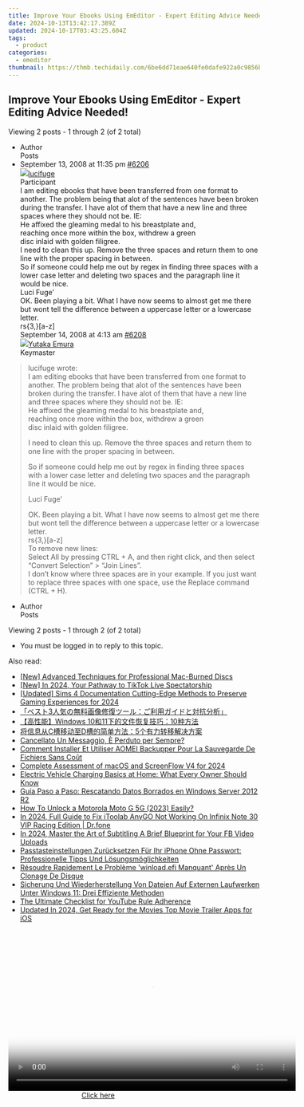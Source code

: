 ```yaml
---
title: Improve Your Ebooks Using EmEditor - Expert Editing Advice Needed!
date: 2024-10-13T13:42:17.389Z
updated: 2024-10-17T03:43:25.604Z
tags:
  - product
categories:
  - emeditor
thumbnail: https://thmb.techidaily.com/6be6dd71eae640fe0dafe922a0c9856b8d53d7857f2711632e7fcb56b1cec9df.jpg
---
```


## Improve Your Ebooks Using EmEditor - Expert Editing Advice Needed!

Viewing 2 posts - 1 through 2 (of 2 total)

* Author  
Posts
* September 13, 2008 at 11:35 pm [#6206](https://tools.techidaily.com/emeditor/products/)  
[![](https://secure.gravatar.com/avatar/95aee9ce6336eb7048bed18865f0f67d?s=80&d=identicon&r=g)lucifuge](https://www.emeditor.com/forums/users/lucifuge/ "View lucifuge's profile")  
Participant  
I am editing ebooks that have been transferred from one format to another. The problem being that alot of the sentences have been broken during the transfer. I have alot of them that have a new line and three spaces where they should not be. IE:  
 He affixed the gleaming medal to his breastplate and,  
 reaching once more within the box, withdrew a green  
 disc inlaid with golden filigree.  
 I need to clean this up. Remove the three spaces and return them to one line with the proper spacing in between.  
 So if someone could help me out by regex in finding three spaces with a lower case letter and deleting two spaces and the paragraph line it would be nice.  
 Luci Fuge’  
 OK. Been playing a bit. What I have now seems to almost get me there but wont tell the difference between a uppercase letter or a lowercase letter.  
 rs{3,}\[a-z\]  
September 14, 2008 at 4:13 am [#6208](https://tools.techidaily.com/emeditor/products/)  
[![](https://secure.gravatar.com/avatar/a0a6377144ed3636f985d87303f65ed2?s=80&d=identicon&r=g)Yutaka Emura](https://www.emeditor.com/forums/users/yemura/ "View Yutaka Emura's profile")  
Keymaster  
> lucifuge wrote:  
> I am editing ebooks that have been transferred from one format to another. The problem being that alot of the sentences have been broken during the transfer. I have alot of them that have a new line and three spaces where they should not be. IE:  
> He affixed the gleaming medal to his breastplate and,  
> reaching once more within the box, withdrew a green  
> disc inlaid with golden filigree.  
>  
> I need to clean this up. Remove the three spaces and return them to one line with the proper spacing in between.  
>  
> So if someone could help me out by regex in finding three spaces with a lower case letter and deleting two spaces and the paragraph line it would be nice.  
>  
> Luci Fuge’  
>  
> OK. Been playing a bit. What I have now seems to almost get me there but wont tell the difference between a uppercase letter or a lowercase letter.  
> rs{3,}\[a-z\]  
 To remove new lines:  
 Select All by pressing CTRL + A, and then right click, and then select “Convert Selection” > “Join Lines”.  
 I don’t know where three spaces are in your example. If you just want to replace three spaces with one space, use the Replace command (CTRL + H).
* Author  
Posts

Viewing 2 posts - 1 through 2 (of 2 total)

* You must be logged in to reply to this topic.

<ins class="adsbygoogle"
     style="display:block"
     data-ad-format="autorelaxed"
     data-ad-client="ca-pub-7571918770474297"
     data-ad-slot="1223367746"></ins>

<ins class="adsbygoogle"
     style="display:block"
     data-ad-client="ca-pub-7571918770474297"
     data-ad-slot="8358498916"
     data-ad-format="auto"
     data-full-width-responsive="true"></ins>

<span class="atpl-alsoreadstyle">Also read:</span>
<div><ul>
<li><a href="https://extra-tips.techidaily.com/new-advanced-techniques-for-professional-mac-burned-discs/"><u>[New] Advanced Techniques for Professional Mac-Burned Discs</u></a></li>
<li><a href="https://tiktok-video-recordings.techidaily.com/new-in-2024-your-pathway-to-tiktok-live-spectatorship/"><u>[New] In 2024, Your Pathway to TikTok Live Spectatorship</u></a></li>
<li><a href="https://on-screen-recording.techidaily.com/updated-sims-4-documentation-cutting-edge-methods-to-preserve-gaming-experiences-for-2024/"><u>[Updated] Sims 4 Documentation Cutting-Edge Methods to Preserve Gaming Experiences for 2024</u></a></li>
<li><a href="https://win-excellent.techidaily.com/1728475237493-3/"><u>「ベスト3人気の無料画像修復ツール：ご利用ガイドと対抗分析」</u></a></li>
<li><a href="https://win-excellent.techidaily.com/1728504511522-windows-101110/"><u>【高性能】Windows 10和11下的文件恢复技巧：10种方法</u></a></li>
<li><a href="https://win-excellent.techidaily.com/1728473917317-cd5/"><u>将信息从C槽移动至D槽的简单方法：5个有力转移解决方案</u></a></li>
<li><a href="https://win-excellent.techidaily.com/cancellato-un-messaggio-e-perduto-per-sempre/"><u>Cancellato Un Messaggio, È Perduto per Sempre?</u></a></li>
<li><a href="https://win-excellent.techidaily.com/comment-installer-et-utiliser-aomei-backupper-pour-la-sauvegarde-de-fichiers-sans-cout/"><u>Comment Installer Et Utiliser AOMEI Backupper Pour La Sauvegarde De Fichiers Sans Coût</u></a></li>
<li><a href="https://remote-screen-capture.techidaily.com/complete-assessment-of-macos-and-screenflow-v4-for-2024/"><u>Complete Assessment of macOS and ScreenFlow V4 for 2024</u></a></li>
<li><a href="https://technical-tips.techidaily.com/electric-vehicle-charging-basics-at-home-what-every-owner-should-know/"><u>Electric Vehicle Charging Basics at Home: What Every Owner Should Know</u></a></li>
<li><a href="https://win-excellent.techidaily.com/guia-paso-a-paso-rescatando-datos-borrados-en-windows-server-2012-r2/"><u>Guía Paso a Paso: Rescatando Datos Borrados en Windows Server 2012 R2</u></a></li>
<li><a href="https://android-unlock.techidaily.com/how-to-unlock-a-motorola-moto-g-5g-2023-easily-by-drfone-android/"><u>How To Unlock a Motorola Moto G 5G (2023) Easily?</u></a></li>
<li><a href="https://review-topics.techidaily.com/in-2024-full-guide-to-fix-itoolab-anygo-not-working-on-infinix-note-30-vip-racing-edition-drfone-by-drfone-virtual-android/"><u>In 2024, Full Guide to Fix iToolab AnyGO Not Working On Infinix Note 30 VIP Racing Edition | Dr.fone</u></a></li>
<li><a href="https://facebook-video-content.techidaily.com/in-2024-master-the-art-of-subtitling-a-brief-blueprint-for-your-fb-video-uploads/"><u>In 2024, Master the Art of Subtitling A Brief Blueprint for Your FB Video Uploads</u></a></li>
<li><a href="https://win-excellent.techidaily.com/passtasteinstellungen-zurucksetzen-fur-ihr-iphone-ohne-passwort-professionelle-tipps-und-losungsmoglichkeiten/"><u>Passtasteinstellungen Zurücksetzen Für Ihr iPhone Ohne Passwort: Professionelle Tipps Und Lösungsmöglichkeiten</u></a></li>
<li><a href="https://win-excellent.techidaily.com/resoudre-rapidement-le-probleme-winloadefi-manquant-apres-un-clonage-de-disque/"><u>Résoudre Rapidement Le Problème 'winload.efi Manquant' Après Un Clonage De Disque</u></a></li>
<li><a href="https://win-excellent.techidaily.com/sicherung-und-wiederherstellung-von-dateien-auf-externen-laufwerken-unter-windows-11-drei-effiziente-methoden/"><u>Sicherung Und Wiederherstellung Von Dateien Auf Externen Laufwerken Unter Windows 11: Drei Effiziente Methoden</u></a></li>
<li><a href="https://youtube-web.techidaily.com/ltimate-checklist-for-youtube-rule-adherence/"><u>The Ultimate Checklist for YouTube Rule Adherence</u></a></li>
<li><a href="https://video-ai-editor.techidaily.com/updated-in-2024-get-ready-for-the-movies-top-movie-trailer-apps-for-ios/"><u>Updated In 2024, Get Ready for the Movies Top Movie Trailer Apps for iOS</u></a></li>
</ul></div>

<!-- affiliate ads begin -->
<span id="1160850">
					<video width="576" height="324" style="cursor:pointer"
           poster="//a.impactradius-go.com/display-clicktoplayimage/1160850.png"
           onclick="if(!this.playClicked){this.play();this.setAttribute('controls',true);this.playClicked=true;}">
	   <source src="//a.impactradius-go.com/display-ad/14559-1160850">
	   <img src="//a.impactradius-go.com/display-clicktoplayimage/1160850.png" style="border: none; height: 100%; width: 100%; object-fit: contain">
	</video>
	<div style="width:360px;text-align:center"><a href="javascript:window.open(decodeURIComponent('https%3A%2F%2Fpropmoneyinc.pxf.io%2Fc%2F5597632%2F1160850%2F14559'), '_blank');void(0);">Click here</a></div>
</span>
<img height="0" width="0" src="https://imp.pxf.io/i/5597632/1160850/14559" style="position:absolute;visibility:hidden;" border="0" />
<!-- affiliate ads end -->

